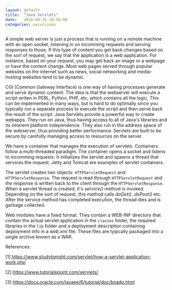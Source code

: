 ```yaml
---
layout: default
title:  "Java Servlets"
date:   2018-08-21 20:56:00
categories: excursions
---
```


A simple web server is just a process that is running on a remote machine with an open socket, listening in on
incomming requests and serving responses to those. If this type of content you get back changes based on the
sort of request, we say that the application is a web application. For instance, based on your request, you 
may get back an image or a webpage or have the content change. Most web pages served through popular websites
on the internet such as news, social networking and media-hosting websites tend to be dynamic.

CGI (Common Gateway Interface) is one way of having processes generate and serve dynamic content. The idea is
that the webserver will execute a script writen in PERL, Python, PHP, etc, which contains all the logic. This
can be implemented in many ways, but is hard to do optimally since you typically run a separate process to execute
the script and then serve back the result of the script. Java Servlets provide a powerful way to create webapps. 
They run on Java, thus having access to all of Java's libraries and its inherent platform independence. They also
run in the address space of the webserver, thus providing better performance. Servlets are built to be secure by
carefully managing access to resources on the server.

We have a container that manages the execution of servlets. Containers follow a multi-threaded paradigm.
The container opens a socket and listens to incomming requests. It initializes the servlet and spawns a thread 
that services the request. Jetty and Tomcat are examples of servlet containers.

The servlet creates two objects: `HTTPServletRequest` and `HTTPServletResponse`. The request is read through
`HTTPServletRequest` and the response is written back to the client through the `HTTPServletResponse`. When a 
servlet thread is created, it's *service()* method is invoked. Depending on the sort of request, this method 
calls *doGet()*, *doPost()* etc. After the service method has completed execution, the thread dies and is
garbage collected.

Web modules have a fixed format. They contain a WEB-INF directory that contain the actual servlet application
in the `classes` folder, the required libraries in the `lib` folder and a deployment description containing 
deployment info in a *web.xml* file. These files are tyipcally packaged into a single archive known as a WAR.

References:

[1] https://www.studytonight.com/servlet/how-a-servlet-application-work.php

[2] https://www.tutorialspoint.com/servlets/

[3] https://docs.oracle.com/javaee/6/tutorial/doc/bnadp.html
